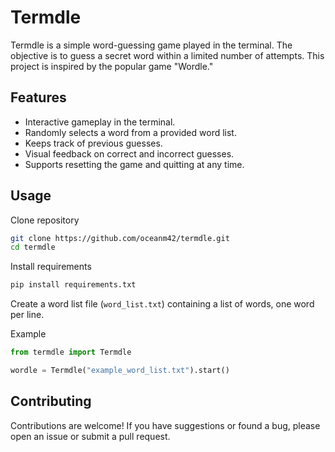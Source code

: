 # Termdle

Termdle is a simple word-guessing game played in the terminal. The objective is to guess a secret word within a limited number of attempts. This project is inspired by the popular game "Wordle."

## Features

- Interactive gameplay in the terminal.
- Randomly selects a word from a provided word list.
- Keeps track of previous guesses.
- Visual feedback on correct and incorrect guesses.
- Supports resetting the game and quitting at any time.

## Usage

Clone repository
```bash
git clone https://github.com/oceanm42/termdle.git
cd termdle
```

Install requirements
```bash
pip install requirements.txt
```

Create a word list file (`word_list.txt`) containing a list of words, one word per line.

Example
```python
from termdle import Termdle

wordle = Termdle("example_word_list.txt").start()
```

## Contributing

Contributions are welcome! If you have suggestions or found a bug, please open an issue or submit a pull request.
